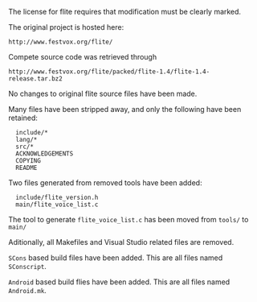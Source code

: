 The license for flite requires that modification must be clearly marked.

The original project is hosted here:

  `http://www.festvox.org/flite/`

Compete source code was retrieved through

  `http://www.festvox.org/flite/packed/flite-1.4/flite-1.4-release.tar.bz2`

No changes to original flite source files have been made.

Many files have been stripped away, and only the following have been retained:
```
  include/*
  lang/*
  src/*
  ACKNOWLEDGEMENTS
  COPYING
  README
```

Two files generated from removed tools have been added:
```
  include/flite_version.h
  main/flite_voice_list.c
```

The tool to generate `flite_voice_list.c` has been moved from `tools/` to `main/`

Aditionally, all Makefiles and Visual Studio related files are removed.

`SCons` based build files have been added. This are all files named `SConscript`.

`Android` based build flies have been added. This are all files named `Android.mk`.